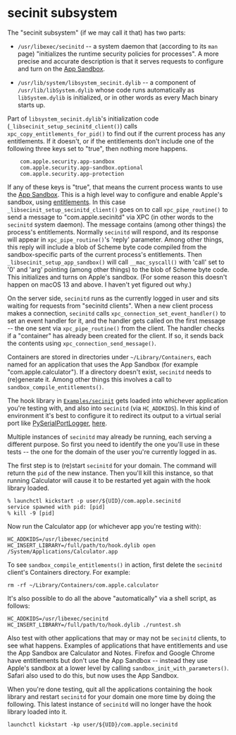 # secinit subsystem

The "secinit subsystem" (if we may call it that) has two parts:

  * `/usr/libexec/secinitd` -- a system daemon that (according to its
    `man` page) "initializes the runtime security policies for
    processes".  A more precise and accurate description is that it
    serves requests to configure and turn on the
    [App Sandbox](https://developer.apple.com/library/mac/documentation/Security/Conceptual/AppSandboxDesignGuide/AboutAppSandbox/AboutAppSandbox.html).

  * `/usr/lib/system/libsystem_secinit.dylib` -- a component of
    `/usr/lib/libSystem.dylib` whose code runs automatically as
    `libSystem.dylib` is initialized, or in other words as every Mach
    binary starts up.

Part of `libsystem_secinit.dylib`'s initialization code
(`_libsecinit_setup_secinitd_client()`) calls
`xpc_copy_entitlements_for_pid()` to find out if the current process has
any entitlements.  If it doesn't, or if the entitlements don't include
one of the following three keys set to "true", then nothing more
happens.

        com.apple.security.app-sandbox
        com.apple.security.app-sandbox.optional
        com.apple.security.app-protection

If any of these keys is "true", that means the current process wants
to use the
[App Sandbox](https://developer.apple.com/library/mac/documentation/Security/Conceptual/AppSandboxDesignGuide/AboutAppSandbox/AboutAppSandbox.html).
This is a high level way to configure and enable Apple's sandbox,
using
[entitlements](https://developer.apple.com/library/content/documentation/Miscellaneous/Reference/EntitlementKeyReference/Chapters/AboutEntitlements.html).
In this case `_libsecinit_setup_secinitd_client()` goes on to call
`xpc_pipe_routine()` to send a message to "com.apple.secinitd" via XPC
(in other words to the `secinitd` system daemon).  The message
contains (among other things) the process's entitlements.  Normally
`secinitd` will respond, and its response will appear in
`xpc_pipe_routine()`'s 'reply' parameter.  Among other things, this
reply will include a blob of Scheme byte code compiled from the
sandbox-specific parts of the current process's entitlements.  Then
`_libsecinit_setup_app_sandbox()` will call `__mac_syscall()` with
'call' set to '0' and 'arg' pointing (among other things) to the blob
of Scheme byte code.  This initializes and turns on Apple's sandbox.
(For some reason this doesn't happen on macOS 13 and above.  I haven't
yet figured out why.)

On the server side, `secinitd` runs as the currently logged in user
and sits waiting for requests from "secinitd clients".  When a new
client process makes a connection, `secinitd` calls
`xpc_connection_set_event_handler()` to set an event handler for it,
and the handler gets called on the first message -- the one sent via
`xpc_pipe_routine()` from the client.  The handler checks if a
"container" has already been created for the client.  If so, it sends
back the contents using `xpc_connection_send_message()`.

Containers are stored in directories under `~/Library/Containers`,
each named for an application that uses the App Sandbox (for example
"com.apple.calculator").  If a directory doesn't exist, `secinitd`
needs to (re)generate it.  Among other things this involves a call to
`sandbox_compile_entitlements()`.

The hook library in [`Examples/secinit`](Examples/secinit/) gets
loaded into whichever application you're testing with, and also into
`secinitd` (via `HC_ADDKIDS`). In this kind of environment it's best
to configure it to redirect its output to a virtual serial port like
[PySerialPortLogger](https://github.com/steven-michaud/PySerialPortLogger),
[here](Examples/secinit/hook.mm#L342).

Multiple instances of `secinitd` may already be running, each serving
a different purpose. So first you need to identify the one you'll use
in these tests -- the one for the domain of the user you're currently
logged in as.

The first step is to (re)start `secinitd` for your domain. The command
will return the `pid` of the new instance. Then you'll kill this
instance, so that running Calculator will cause it to be restarted yet
again with the hook library loaded.

```
% launchctl kickstart -p user/${UID}/com.apple.secinitd
service spawned with pid: [pid]
% kill -9 [pid]
```

Now run the Calculator app (or whichever app you're testing with):

```
HC_ADDKIDS=/usr/libexec/secinitd HC_INSERT_LIBRARY=/full/path/to/hook.dylib open /System/Applications/Calculator.app
```

To see `sandbox_compile_entitlements()` in action, first delete the
`secinitd` client's Containers directory. For example:

```
rm -rf ~/Library/Containers/com.apple.calculator
```

It's also possible to do all the above "automatically" via a shell
script, as follows:

```
HC_ADDKIDS=/usr/libexec/secinitd HC_INSERT_LIBRARY=/full/path/to/hook.dylib ./runtest.sh
```

Also test with other applications that may or may not be `secinitd`
clients, to see what happens. Examples of applications that have
entitlements and use the App Sandbox are Calculator and Notes. Firefox
and Google Chrome have entitlements but don't use the App Sandbox --
instead they use Apple's sandbox at a lower level by calling
`sandbox_init_with_parameters()`. Safari also used to do this, but now
uses the App Sandbox.

When you're done testing, quit all the applications containing the
hook library and restart `secinitd` for your domain one more time by
doing the following. This latest instance of `secinitd` will no longer
have the hook library loaded into it.

```
launchctl kickstart -kp	user/${UID}/com.apple.secinitd
```


